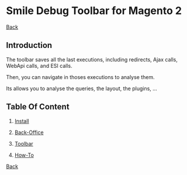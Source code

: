 # Smile Debug Toolbar for Magento 2

[Back](../README.md)

## Introduction

The toolbar saves all the last executions, including redirects, Ajax calls, WebApi calls, and ESI calls.

Then, you can navigate in thoses executions to analyse them.

Its allows you to analyse the queries, the layout, the plugins, ...

## Table Of Content

1. [Install](install.md)

1. [Back-Office](backoffice.md)

1. [Toolbar](toolbar.md)

1. [How-To](howto.md)

[Back](../README.md)
